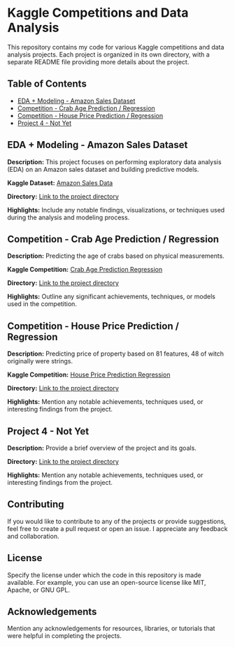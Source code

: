 # Kaggle Competitions and Data Analysis

This repository contains my code for various Kaggle competitions and data analysis projects. Each project is organized in its own directory, with a separate README file providing more details about the project.

## Table of Contents

- [EDA + Modeling - Amazon Sales Dataset](#eda--modeling---amazon-sales-dataset)
- [Competition - Crab Age Prediction / Regression](#competition---crab-age-prediction--regression)
- [Competition - House Price Prediction / Regression](#competition---house-price-prediction--regression)
- [Project 4 - Not Yet](#project-4---not-yet)

## EDA + Modeling - Amazon Sales Dataset

**Description:** This project focuses on performing exploratory data analysis (EDA) on an Amazon sales dataset and building predictive models.

**Kaggle Dataset:** [Amazon Sales Data](https://www.kaggle.com/datasets/karkavelrajaj/amazon-sales-dataset)

**Directory:** [Link to the project directory](projects/eda-modeling-amazon-sales-dataset)

**Highlights:** Include any notable findings, visualizations, or techniques used during the analysis and modeling process.

## Competition - Crab Age Prediction / Regression

**Description:** Predicting the age of crabs based on physical measurements.

**Kaggle Competition:** [Crab Age Prediction Regression](https://www.kaggle.com/competitions/playground-series-s3e16/overview)

**Directory:** [Link to the project directory](projects/competition-regression-crab-age-prediction)

**Highlights:** Outline any significant achievements, techniques, or models used in the competition.

## Competition - House Price Prediction / Regression 

**Description:** Predicting price of property based on 81 features, 48 of witch originally were strings.

**Kaggle Competition:** [House Price Prediction Regression](https://www.kaggle.com/competitions/house-prices-advanced-regression-techniques/overview)

**Directory:** [Link to the project directory](projects/competition-regression-house-prices-prediction)

**Highlights:** Mention any notable achievements, techniques used, or interesting findings from the project.

## Project 4 - Not Yet

**Description:** Provide a brief overview of the project and its goals.

**Directory:** [Link to the project directory](/projects/project-4)

**Highlights:** Mention any notable achievements, techniques used, or interesting findings from the project.

## Contributing

If you would like to contribute to any of the projects or provide suggestions, feel free to create a pull request or open an issue. I appreciate any feedback and collaboration.

## License

Specify the license under which the code in this repository is made available. For example, you can use an open-source license like MIT, Apache, or GNU GPL.

## Acknowledgements

Mention any acknowledgements for resources, libraries, or tutorials that were helpful in completing the projects.